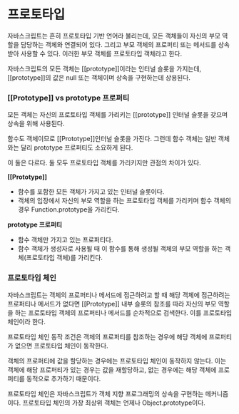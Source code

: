 # 프로토타입

자바스크립트는 흔히 프로토타입 기반 언어라 불리는데, 모든 객체들이 자신의 부모 역할을 담당하는 객체와 연결되어 있다. 그리고 부모 객체의 프로퍼티 또는 메서드를 상속받아 사용할 수 있다. 이러한 부모 객체를 프로토타입 객체라고 한다.

자바스크립트의 모든 객체는 [[prototype]]이라는 인터널 슬롯을 가지는데, [[prototype]]의 값은 null 또는 객체이며 상속을 구현하는데 상용된다. 

### [[Prototype]] vs prototype 프로퍼티

모든 객체는 자신의 프로토타입 객체를 가리키는 [[prototype]] 인터널 슬롯을 갖으며 상속을 위해 사용된다.

함수도 객체이므로 [[Prototype]]인터널 슬롯을 가진다. 그런데 함수 객체는 일반 객체와는 달리 prototype 프로퍼티도 소요하게 된다.

이 둘은 다르다. 둘 모두 프로토타입 객체를 가리키지만 관점의 차이가 있다.

**[[Prototype]]** 

- 함수를 포함한 모든 객체가 가지고 있는 인터널 슬롯이다.
- 객체의 입장에서 자신의 부모 역할을 하는 프로토타입 객체를 가리키며 함수 객체의 경우 Function.prototype을 가리킨다.

**prototype 프로퍼티**

- 함수 객체만 가지고 있는 프로퍼티다.
- 함수 객체가 생성자로 사용될 때 이 함수를 통해 생성될 객체의 부모 역할을 하는 객체(프로토타입 객체)를 가리킨다.

### 프로토타입 체인

자바스크립트는 객체의 프로퍼티나 메서드에 접근하려고 할 때 해당 객체에 접근하려는 프로퍼티나 메서드가 없다면 [[Prototype]] 내부 슬롯의 참조를 따라 자신의 부모 역할을 하는 프로토타입 객체의 프로퍼티나 메서드를 순차적으로 검색한다. 이를 프로토타입 체인이라 한다. 

프로토타입 체인 동작 조건은 객체의 프로퍼티를 참조하는 경우에 해당 객체에 프로퍼티가 없으면 프로토타입 체인이 동작한다.

객체의 프로퍼티에 값을 할당하는 경우에는 프로토타입 체인이 동작하지 않는다. 이는 객체에 해당 프로퍼티가 있는 경우는 값을 재할당하고, 없는 경우에는 해당 객체에 프로퍼티를 동적으로 추가하기 때문이다. 

프로토타입 체인은 자바스크립트가 객체 지향 프로그래밍의 상속을 구현하는 메커니즘이다. 프로토타입 체인의 가장 최상위 객체는 언제나 Object.prototype이다.